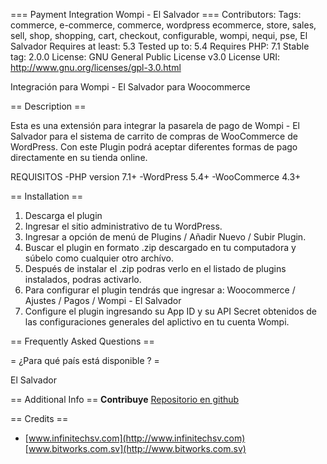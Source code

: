 === Payment Integration Wompi - El Salvador ===
Contributors:
Tags: commerce, e-commerce, commerce, wordpress ecommerce, store, sales, sell, shop, shopping, cart, checkout, configurable, wompi, nequi, pse, El Salvador
Requires at least: 5.3
Tested up to: 5.4
Requires PHP: 7.1
Stable tag: 2.0.0
License: GNU General Public License v3.0
License URI: http://www.gnu.org/licenses/gpl-3.0.html

Integración para Wompi - El Salvador para Woocommerce

== Description ==

Esta es una extensión para integrar la pasarela de pago de Wompi - El Salvador para el sistema de carrito de compras de WooCommerce de WordPress. Con este Plugin podrá aceptar diferentes formas de pago directamente en su tienda online.

REQUISITOS
-PHP version 7.1+
-WordPress 5.4+
-WooCommerce 4.3+


== Installation ==

1. Descarga el plugin
2. Ingresar el sitio administrativo de tu WordPress.
3. Ingresar a opción de menú de Plugins / Añadir Nuevo / Subir Plugin.
4. Buscar el plugin en formato .zip descargado en tu computadora y súbelo como cualquier otro archívo.
5. Después de instalar el .zip podras verlo en el listado de plugins instalados, podras activarlo.
6. Para configurar el plugin tendrás que ingresar a: Woocommerce / Ajustes / Pagos / Wompi - El Salvador
7. Configure el plugin ingresando su App ID y su API Secret obtenidos de las configuraciones generales del aplictivo en tu cuenta Wompi.


== Frequently Asked Questions ==

= ¿Para qué país está disponible ? =

El Salvador

== Additional Info ==
**Contribuye** [Repositorio en github](https://github.com/wompisv/wocommerce-wompi-sv-plugin)

== Credits ==
*  [www.infinitechsv.com](http://www.infinitechsv.com) [www.bitworks.com.sv](http://www.bitworks.com.sv) 